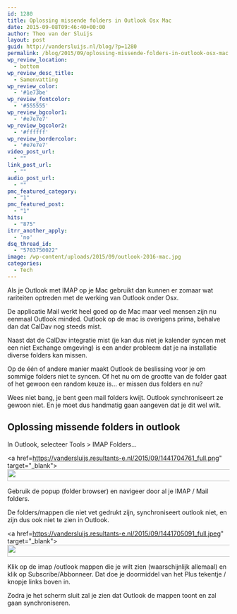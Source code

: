 ```yaml
---
id: 1280
title: Oplossing missende folders in Outlook Osx Mac
date: 2015-09-08T09:46:40+00:00
author: Theo van der Sluijs
layout: post
guid: http://vandersluijs.nl/blog/?p=1280
permalink: /blog/2015/09/oplossing-missende-folders-in-outlook-osx-mac.html
wp_review_location:
  - bottom
wp_review_desc_title:
  - Samenvatting
wp_review_color:
  - '#1e73be'
wp_review_fontcolor:
  - '#555555'
wp_review_bgcolor1:
  - '#e7e7e7'
wp_review_bgcolor2:
  - '#ffffff'
wp_review_bordercolor:
  - '#e7e7e7'
video_post_url:
  - ""
link_post_url:
  - ""
audio_post_url:
  - ""
pmc_featured_category:
  - "1"
pmc_featured_post:
  - "1"
hits:
  - "875"
itrr_another_apply:
  - 'no'
dsq_thread_id:
  - "5703750022"
image: /wp-content/uploads/2015/09/outlook-2016-mac.jpg
categories:
  - Tech
---
```

Als je Outlook met IMAP op je Mac gebruikt dan kunnen er zomaar wat rariteiten optreden met de werking van Outlook onder Osx.

De applicatie Mail werkt heel goed op de Mac maar veel mensen zijn nu eenmaal Outlook minded. Outlook op de mac is overigens prima, behalve dan dat CalDav nog steeds mist.

<!--more-->

Naast dat de CalDav integratie mist (je kan dus niet je kalender syncen met een niet Exchange omgeving) is een ander probleem dat je na installatie diverse folders kan missen.

Op de één of andere manier maakt Outlook de beslissing voor je om sommige folders niet te syncen. Of het nu om de grootte van de folder gaat of het gewoon een random keuze is… er missen dus folders en nu?

Wees niet bang, je bent geen mail folders kwijt. Outlook synchroniseert ze gewoon niet. En je moet dus handmatig gaan aangeven dat je dit wel wilt.

## Oplossing missende folders in outlook

In Outlook, selecteer Tools > IMAP Folders&#8230;

<a href=https://vandersluijs.resultants-e.nl/2015/09/1441704761_full.png" target="_blank"><img class="aligncenter" src="https://vandersluijs.nl/blog/wp-content/uploads/2015/09/1441704761_thumb.png" alt="" width="749" height="27" align="middle" /></a>

Gebruik de popup (folder browser) en navigeer door al je IMAP / Mail folders.
  
De folders/mappen die niet vet gedrukt zijn, synchroniseert outlook niet, en zijn dus ook niet te zien in Outlook.

<a href=https://vandersluijs.resultants-e.nl/2015/09/1441705091_full.jpeg" target="_blank"><img class="aligncenter" src="https://vandersluijs.nl/blog/wp-content/uploads/2015/09/1441705091_thumb.jpeg" alt="" width="749" height="27" align="middle" /></a>

Klik op de imap /outlook mappen die je wilt zien (waarschijnlijk allemaal) en klik op Subscribe/Abbonneer. Dat doe je doormiddel van het Plus tekentje / knopje links boven in.

Zodra je het scherm sluit zal je zien dat Outlook de mappen toont en zal gaan synchroniseren.